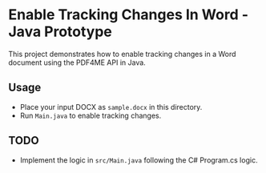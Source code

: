 # Enable Tracking Changes In Word - Java Prototype

This project demonstrates how to enable tracking changes in a Word document using the PDF4ME API in Java.

## Usage

- Place your input DOCX as `sample.docx` in this directory.
- Run `Main.java` to enable tracking changes.

## TODO
- Implement the logic in `src/Main.java` following the C# Program.cs logic. 